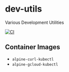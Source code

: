 # dev-utils

Various Development Utilities

[![CI](https://github.com/rkgcloud/dev-utils/actions/workflows/ci.yaml/badge.svg)](https://github.com/rkgcloud/dev-utils/actions/workflows/ci.yaml)

## Container Images

- `alpine-curl-kubectl`
- `alpine-gcloud-kubectl`
